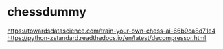 # chessdummy

https://towardsdatascience.com/train-your-own-chess-ai-66b9ca8d71e4
https://python-zstandard.readthedocs.io/en/latest/decompressor.html